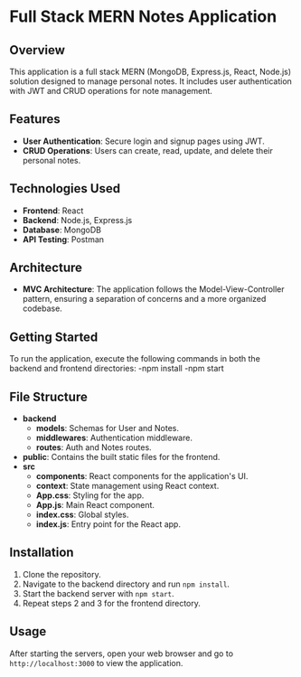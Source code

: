 # Full Stack MERN Notes Application

## Overview
This application is a full stack MERN (MongoDB, Express.js, React, Node.js) solution designed to manage personal notes. It includes user authentication with JWT and CRUD operations for note management.

## Features
- **User Authentication**: Secure login and signup pages using JWT.
- **CRUD Operations**: Users can create, read, update, and delete their personal notes.

## Technologies Used
- **Frontend**: React
- **Backend**: Node.js, Express.js
- **Database**: MongoDB
- **API Testing**: Postman

## Architecture
- **MVC Architecture**: The application follows the Model-View-Controller pattern, ensuring a separation of concerns and a more organized codebase.

## Getting Started
To run the application, execute the following commands in both the backend and frontend directories:
-npm install 
-npm start

## File Structure
- **backend**
  - **models**: Schemas for User and Notes.
  - **middlewares**: Authentication middleware.
  - **routes**: Auth and Notes routes.
- **public**: Contains the built static files for the frontend.
- **src**
  - **components**: React components for the application's UI.
  - **context**: State management using React context.
  - **App.css**: Styling for the app.
  - **App.js**: Main React component.
  - **index.css**: Global styles.
  - **index.js**: Entry point for the React app.

## Installation
1. Clone the repository.
2. Navigate to the backend directory and run `npm install`.
3. Start the backend server with `npm start`.
4. Repeat steps 2 and 3 for the frontend directory.

## Usage
After starting the servers, open your web browser and go to `http://localhost:3000` to view the application.


